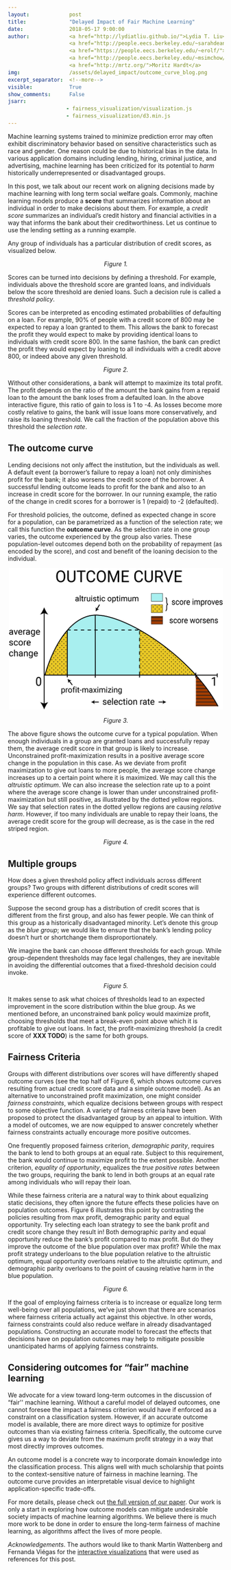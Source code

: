 ```yaml
---
layout:             post
title:              "Delayed Impact of Fair Machine Learning"
date:               2018-05-17 9:00:00
author:             <a href="http://lydiatliu.github.io/">Lydia T. Liu</a>, 
                    <a href="http://people.eecs.berkeley.edu/~sarahdean/">Sarah Dean</a>, 
                    <a href="https://people.eecs.berkeley.edu/~erolf/">Esther Rolf</a>, 
                    <a href="http://people.eecs.berkeley.edu/~msimchow/index.html">Max Simchowitz</a>, 
                    <a href="http://mrtz.org/">Moritz Hardt</a>
img:                /assets/delayed_impact/outcome_curve_blog.png
excerpt_separator:  <!--more-->
visible:            True
show_comments:      False
jsarr:
                   - fairness_visualization/visualization.js
                   - fairness_visualization/d3.min.js
---
```


<style type="text/css">
  td {
    font-size: 10pt;
    font-family: Roboto;
    border: none !important;
  }
  ul {
    line-height: 180%;
    font-family: Roboto;
  }
  .thin {
    width: 170px;
  }
  .annotation {
    color: #a00;
    font-size: 10pt;
    visibility: hidden;
    stroke: #d00;
    stroke-width: 5;
    fill:none;
    font-family: Roboto;
  }
  .demo {
    font: 10pt;
    color: #fff;
    padding: 6px;
    border: 0;
    border-radius: 4px;
    box-shadow: none;
    margin-bottom: 6px;
    width: 100%;
    background: #555;
    opacity: .5;
    font-family: Roboto;
  }
  .broken {
    color: #f00;
  }
  .readout {
    font-weight: 700;
  }
  .title {
    font-weight: 700;
    font-family: Roboto;
  }
  .big-label {
    font-size: 16pt;
    font-family: Roboto;
  }
  .figure-title {
    font-size: 24px;
    font-weight: 400;
    font-family: Roboto;
  }
  .figure-caption {
    font-weight:100;
    margin-bottom: 20px;
    font-family: Roboto;
  }
  .histogram-axis text {
    font: 9pt Roboto;
    font-weight: 100;
    color: #000;
  }
  .histogram-legend {
    margin-top: 16px;
    font-family: Roboto;
  }
  .instructions {
    font-weight: 700;
    font-family: Roboto;
  }
  .correctness-label {
    font-size: 9pt;
    font-weight: 700;
    color: #000;
    font-family: Roboto;
  }
  .explanation {
    font-size: 9pt;
    font-weight: 100;
    color: #ccc;
    font-family: Roboto;
  }
  .pie-label {
    font-size: 9pt;
    font-weight: 700;
    color: #000;
    font-family: Roboto;
  }
  .pie-label1 {
    font-size: 12pt;
    font-weight: 700;
    color: #000;
    font-family: Roboto;
  }
  .pie-number {
    font-size: 9pt;
    font-weight: 300;
    color: #000;
    font-family: Roboto;
  }
  .line {
    fill: none;
    stroke: darkgrey;
    stroke-width: 2px;
  }
  .line_maxprof {
    fill: none;
    stroke: orange;
    stroke-width: 2px;
  }
  .line_dempar {
    fill: none;
    stroke: teal;
    stroke-width: 2px;
  }
  .line_eqop {
    fill: none;
    stroke: magenta;
    stroke-width: 2px;
  }
  .tick line{
    stroke: lightgrey;
    stroke-opacity: 0.7;
    shape-rendering: crispEdges;
  }
  .legend-label {
    font-size: 8pt;
    font-weight: 300;
    color: #666;
    font-family: Roboto;
  }
  .bold-label {
    font-size: 10pt;
    font-weight: 700;
    font-family: Roboto;
  }
  .margin-text {
    font-size: 9pt;
    font-weight: 300;
    color: #666;
    font-family: Roboto;
  }
  .margin-bold {
    font-size: 9pt;
    font-weight: 700;
    font-family: Roboto;
  }
  .domain {
    display: none;
  }
  .profit-readout {
    margin-left: 10px;
    font-family: Roboto;
  }
  #profit-title {
    font-size: 18pt;
    font-family: Roboto;
  }
  #total-profit {
    font-size: 18pt;
    font-weight: 700;
    font-family: Roboto;
  }
  #top-sidebar {
    font-size: 10pt;
    color: #555;
    font-family: Roboto;
  }
  #single-histogram-table {
    font-family: Roboto;
  }
</style>


Machine learning systems trained to minimize prediction error may often exhibit
discriminatory behavior based on sensitive characteristics such as race and
gender. One reason could be due to historical bias in the data. In various
application domains including lending, hiring, criminal justice, and
advertising, machine learning has been criticized for its potential to *harm*
historically underrepresented or disadvantaged groups.

In this post, we talk about our recent work on aligning decisions made by
machine learning with long term social welfare goals. Commonly, machine learning
models produce a **score** that summarizes information about an individual in
order to make decisions about them. For example, a *credit score* summarizes an
individual’s credit history and financial activities in a way that informs the
bank about their creditworthiness. Let us continue to use the lending setting as
a running example.

<!--more-->

Any group of individuals has a particular distribution of credit scores, as
visualized below.


<div id="single-histogram-table">
</div>

<p style="text-align:center;">
<i>Figure 1.</i>
</p>

Scores can be turned into decisions by defining a threshold. For example,
individuals above the threshold score are granted loans, and individuals below
the score threshold are denied loans. Such a decision rule is called a
*threshold policy*.

Scores can be interpreted as encoding estimated probabilities of defaulting on a
loan. For example, 90% of people with a credit score of 800 may be expected to
repay a loan granted to them. This allows the bank to forecast the profit they
would expect to make by providing identical loans to individuals with credit
score 800. In the same fashion, the bank can predict the profit they would
expect by loaning to all individuals with a credit above 800, or indeed above
any given threshold.


<div id="single-histogram-interactive-table">
</div>
<p style="text-align:center;">
<i>Figure 2.</i>
</p>


Without other considerations, a bank will attempt to maximize its total profit.
The profit depends on the ratio of the amount the bank gains from a repaid loan
to the amount the bank loses from a defaulted loan. In the above interactive
figure, this ratio of gain to loss is 1 to -4. As losses become more costly
relative to gains, the bank will issue loans more conservatively, and raise its
loaning threshold. We call the fraction of the population above this threshold
the *selection rate*.


## The outcome curve

Lending decisions not only affect the institution, but the individuals as well.
A default event (a borrower’s failure to repay a loan) not only diminishes
profit for the bank; it also worsens the credit score of the borrower. A
successful lending outcome leads to profit for the bank and also to an increase
in credit score for the borrower. In our running example, the ratio of the
change in credit scores for a borrower is 1 (repaid) to -2 (defaulted).

For threshold policies, the outcome, defined as expected change in score for a
population, can be parametrized as a function of the selection rate; we call
this function the **outcome curve**. As the selection rate in one group varies, the
outcome experienced by the group also varies. These population-level outcomes
depend both on the probability of repayment (as encoded by the score), and cost
and benefit of the loaning decision to the individual.

<center>
  <img src="/assets/delayed_impact/outcome_curve_blog.png" alt="drawing" style="width: 500px;"/>
</center>
<p style="text-align:center;">
<i>Figure 3.</i>
</p>


The above figure shows the outcome curve for a typical population. When enough
individuals in a group are granted loans and successfully repay them, the
average credit score in that group is likely to increase. Unconstrained
profit-maximization results in a positive average score change in the population
in this case. As we deviate from profit maximization to give out loans to more
people, the average score change increases up to a certain point where it is
maximized. We may call this the *altruistic optimum*. We can also increase the
selection rate up to a point where the average score change is lower than under
unconstrained profit-maximization but still positive, as illustrated by the
dotted yellow regions. We say that selection rates in the dotted yellow regions
are causing *relative harm*. However, if too many individuals are unable to
repay their loans, the average credit score for the group will decrease, as is
the case in the red striped region.


<div id="single-curves-table">
</div>
<p style="text-align:center;">
<i>Figure 4.</i>
</p>




## Multiple groups

How does a given threshold policy affect individuals across different groups?
Two groups with different distributions of credit scores will experience
different outcomes.

Suppose the second group has a distribution of credit scores that is different
from the first group, and also has fewer people. We can think of this group as a
historically disadvantaged minority. Let’s denote this group as the *blue group*;
we would like to ensure that the bank’s lending policy doesn’t hurt or
shortchange them disproportionately.

We imagine the bank can choose different thresholds for each group. While
group-dependent thresholds may face legal challenges, they are inevitable in
avoiding the differential outcomes that a fixed-threshold decision could invoke.


<div id="comparison-histogram-table">
</div>
<p style="text-align:center;">
<i>Figure 5.</i>
</p>


It makes sense to ask what choices of thresholds lead to an expected improvement
in the score distribution within the blue group. As we mentioned before, an
unconstrained bank policy would maximize profit, choosing thresholds that meet a
break-even point above which it is profitable to give out loans. In fact, the
profit-maximizing threshold (a credit score of **XXX TODO**) is the same for
both groups.


## Fairness Criteria

Groups with different distributions over scores will have differently shaped
outcome curves (see the top half of Figure 6, which shows outcome curves
resulting from actual credit score data and a simple outcome model).  As an
alternative to unconstrained profit maximization, one might consider *fairness
constraints*, which equalize decisions between groups with respect to some
objective function. A variety of fairness criteria have been proposed to protect
the disadvantaged group by an appeal to intuition. With a model of outcomes, we
are now equipped to answer concretely whether fairness constraints actually
encourage more positive outcomes.

One frequently proposed fairness criterion, *demographic parity*, requires the
bank to lend to both groups at an equal rate. Subject to this requirement, the
bank would continue to maximize profit to the extent possible.  Another
criterion, *equality of opportunity*, equalizes the *true positive rates*
between the two groups, requiring the bank to lend in both groups at an equal
rate among individuals who will repay their loan.

While these fairness criteria are a natural way to think about equalizing static
decisions, they often ignore the future effects these policies have on
population outcomes. Figure 6 illustrates this point by contrasting the policies
resulting from max profit, demographic parity and equal opportunity. Try
selecting each loan strategy to see the bank profit and credit score change they
result in! Both demographic parity and equal opportunity reduce the bank’s
profit compared to max profit. But do they improve the outcome of the blue
population over max profit? While the max profit strategy underloans to the blue
population relative to the altruistic optimum, equal opportunity overloans
relative to the altruistic optimum, and demographic parity overloans to the
point of causing relative harm in the blue population.

<div id="comparison-curves-table">
</div>
<p style="text-align:center;">
<i>Figure 6.</i>
</p>


If the goal of employing fairness criteria is to increase or equalize long term
well-being over all populations, we’ve just shown that there are scenarios where
fairness criteria actually act against this objective. In other words, fairness
constraints could also reduce welfare in already disadvantaged populations.
Constructing an accurate model to forecast the effects that
decisions have on population outcomes may help to mitigate possible
unanticipated harms of applying fairness constraints.

## Considering outcomes for “fair” machine learning

We advocate for a view toward long-term outcomes in the discussion of “fair''
machine learning. Without a careful model of delayed outcomes, one cannot
foresee the impact a fairness criterion would have if enforced as a constraint
on a classification system.  However, if an accurate outcome model is available,
there are more direct ways to optimize for positive outcomes than via existing
fairness criteria. Specifically, the outcome curve gives us a way to deviate
from the maximum profit strategy in a way that most directly improves outcomes.

An outcome model is a concrete way to incorporate domain knowledge into the
classification process. This aligns well with much scholarship that points to
the context-sensitive nature of fairness in machine learning. The outcome curve
provides an interpretable visual device to highlight application-specific
trade-offs.

For more details, please check out [the full version of our paper][1]. Our work
is only a start in exploring how outcome models can mitigate undesirable society
impacts of machine learning algorithms. We believe there is much more work to be
done in order to ensure the long-term fairness of machine learning, as
algorithms affect the lives of more people.


*Acknowledgements*. The authors would like to thank Martin Wattenberg and
Fernanda Viégas for the [interactive visualizations][2] that were used as references
for this post.


[1]:https://arxiv.org/abs/1803.04383
[2]:https://research.google.com/bigpicture/attacking-discrimination-in-ml/
